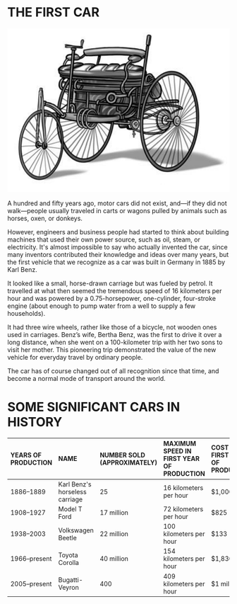 # THE FIRST CAR

![](G9-E3.png)

A hundred and fifty years ago, motor cars did not exist, and—if they did not walk—people usually traveled in carts or wagons pulled by animals such as horses, oxen, or donkeys.

However, engineers and business people had started to think about building machines that used their own power source, such as oil, steam, or electricity. It's almost impossible to say who actually invented the car, since many inventors contributed their knowledge and ideas over many years, but the first vehicle that we recognize as a car was built in Germany in 1885 by Karl Benz. 

It looked like a small, horse-drawn carriage but was fueled by petrol. It travelled at what then seemed the tremendous speed of 16 kilometers per hour and was powered by a 0.75-horsepower, one-cylinder, four-stroke engine (about enough to pump water from a well to supply a few households).

It had three wire wheels, rather like those of a bicycle, not wooden ones used in carriages. Benz’s wife, Bertha Benz, was the first to drive it over a long distance, when she went on a 100-kilometer trip with her two sons to visit her mother. This pioneering trip demonstrated the value of the new vehicle for everyday travel by ordinary people.

The car has of course changed out of all recognition since that time, and become a normal mode of transport around the world.

# SOME SIGNIFICANT CARS IN HISTORY

| YEARS OF PRODUCTION   | NAME                           | NUMBER SOLD (APPROXIMATELY)   | MAXIMUM SPEED IN FIRST YEAR OF PRODUCTION   | COST IN FIRST YEAR OF PRODUCTION   |
|:----------------------|:-------------------------------|:------------------------------|:--------------------------------------------|:-----------------------------------|
| 1886–1889             | Karl Benz's horseless carriage | 25                            | 16 kilometers per hour                      | $1,000                             |
| 1908–1927             | Model T Ford                   | 17 million                    | 72 kilometers per hour                      | $825                               |
| 1938–2003             | Volkswagen Beetle              | 22 million                    | 100 kilometers per hour                     | $133                               |
| 1966–present          | Toyota Corolla                 | 40 million                    | 154 kilometers per hour                     | $1,830                             |
| 2005–present          | Bugatti-Veyron                 | 400                           | 409 kilometers per hour                     | $1 million                         |
